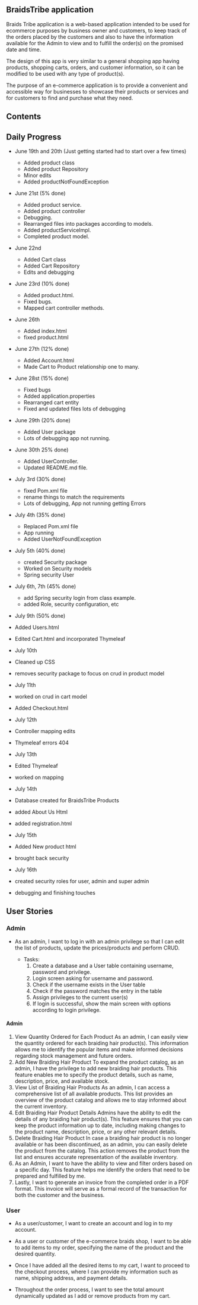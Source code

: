 ## BraidsTribe application

Braids Tribe application is a web-based application intended to be used for ecommerce purposes by business owner and
customers, to keep track of the orders placed by the customers and also to have the information
available for the Admin to view and to fulfill the order(s) on the promised date and time.

The design of this app is very similar to a general shopping app having products, shopping carts, orders, and customer
information, so it can be modified to be used with any type of product(s).

The purpose of an e-commerce application is to provide a convenient and accessible way for businesses to showcase their 
products or services and for customers to find and purchase what they need.

## Contents


## Daily Progress
- June 19th and 20th (Just getting started had to start over a few times)
    - Added product class
    - Added product Repository
    - Minor edits
    - Added productNotFoundException
    

- June 21st (5% done)
    - Added product service.
    - Added product controller
    - Debugging.
    - Rearranged files into packages according to models.
    - Added productServiceImpl.
    - Completed product model.

- June 22nd
    - Added Cart class
    - Added Cart Repository
    - Edits and debugging

- June 23rd (10% done)
    - Added product.html.
    - Fixed bugs.
    - Mapped cart controller methods.
      


- June 26th 
    - Added index.html
    - fixed product.html


- June 27th (12% done)
    - Added Account.html
    - Made Cart to Product relationship one to many.


- June 28st (15% done)

    - Fixed bugs
    - Added application.properties 
    - Rearranged cart entity
    - Fixed and updated files lots of debugging


- June 29th (20% done)
    - Added User package
    - Lots of debugging app not running.


- June 30th 25% done)
    - Added UserController.
    - Updated README.md file.


- July 3rd (30% done)
    - fixed Pom.xml file
    - rename things to match the requirements
    - Lots of debugging, App not running getting Errors 


- July 4th (35% done)
    - Replaced Pom.xml file
    - App running
    - Added UserNotFoundException


- July 5th (40% done)
    - created Security package
    - Worked on Security models
    - Spring security User 


- July 6th, 7th (45% done)
    - add Spring security login from class example.
    - added Role, security configuration, etc 


- July 9th (50% done)
- Added Users.html
- Edited Cart.html and incorporated Thymeleaf

- July 10th
- Cleaned up CSS
- removes security package to focus on crud in product model


- July 11th
- worked on crud in cart model
- Added Checkout.html

- July 12th
- Controller mapping edits
- Thymeleaf errors 404

- July 13th
- Edited Thymeleaf 
- worked on mapping 

- July 14th
- Database created for BraidsTribe Products
- added About Us Html
- added registration.html

- July 15th
- Added New product html
- brought back security 

- July 16th
- created security roles for user, admin and super admin
- debugging and finishing touches

## User Stories

### Admin

- As an admin, I want to log in with an admin privilege so that I can edit the list of products, update
  the prices/products and perform CRUD.

    - Tasks:
        1. Create a database and a User table containing username, password and privilege.
        2. Login screen asking for username and password.
        3. Check if the username exists in the User table
        4. Check if the password matches the entry in the table
        5. Assign privileges to the current user(s)
        6. If login is successful, show the main screen with options according to login privilege.
   

#### Admin
1. View Quantity Ordered for Each Product
   As an admin, I can easily view the quantity ordered for each braiding hair product(s). This information allows me to identify the popular items and make informed decisions regarding stock management and future orders.
2. Add New Braiding Hair Product
   To expand the product catalog, as an admin, I have the privilege to add new braiding hair products. This feature enables me to specify the product details, such as name, description, price, and available stock.
3. View List of Braiding Hair Products
   As an admin, I can access a comprehensive list of all available products. This list provides an overview of the product catalog and allows me to stay informed about the current inventory.
4. Edit Braiding Hair Product Details
   Admins have the ability to edit the details of any braiding hair product(s). This feature ensures that you can keep the product information up to date, including making changes to the product name, description, price, or any other relevant details.
5. Delete Braiding Hair Product
   In case a braiding hair product is no longer available or has been discontinued, as an admin, you can easily delete the product from the catalog. This action removes the product from the list and ensures accurate representation of the available inventory.
6. As an Admin, I want to have the ability to view and filter orders based on a specific day. This feature helps me identify the orders that need to be prepared and fulfilled by me.
7. Lastly, I want to generate an invoice from the completed order in a PDF format. This invoice will serve as a formal record of the transaction for both the customer and the business.


### User

- As a user/customer, I want to create an account and log in to my account.
    
- As a user or customer of the e-commerce braids shop, I want to be able to add items to my order, specifying the name of the product and the desired quantity.

- Once I have added all the desired items to my cart, I want to proceed to the checkout process, where I can provide my information such as name, shipping address, and payment details.

- Throughout the order process, I want to see the total amount dynamically updated as I add or remove products from my cart. 

